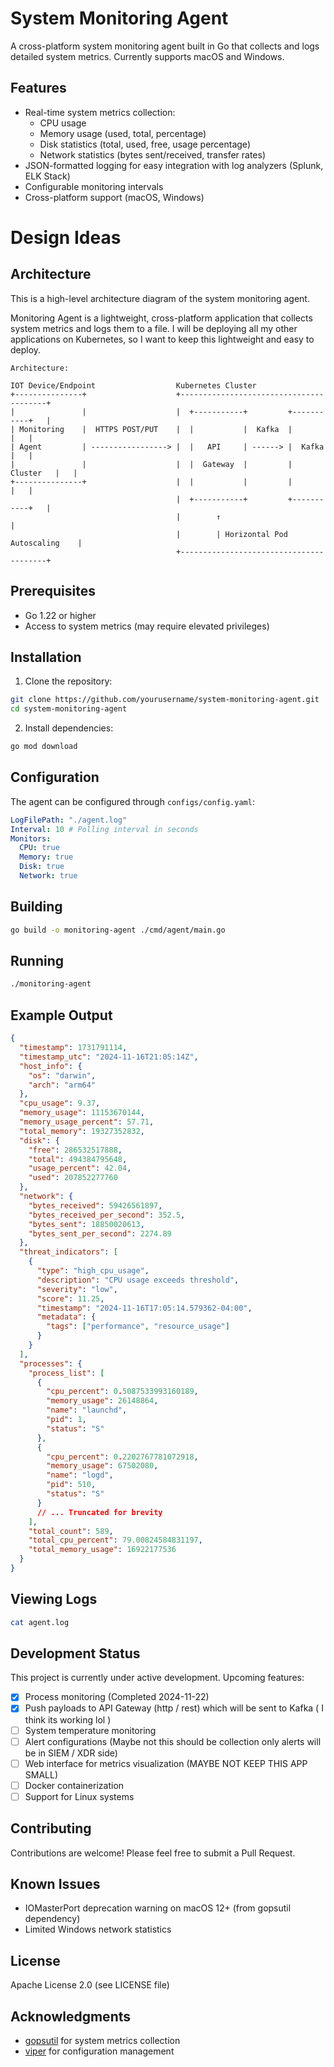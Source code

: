 # System Monitoring Agent

A cross-platform system monitoring agent built in Go that collects and logs detailed system metrics. Currently supports macOS and Windows.

## Features

- Real-time system metrics collection:
  - CPU usage
  - Memory usage (used, total, percentage)
  - Disk statistics (total, used, free, usage percentage)
  - Network statistics (bytes sent/received, transfer rates)
- JSON-formatted logging for easy integration with log analyzers (Splunk, ELK Stack)
- Configurable monitoring intervals
- Cross-platform support (macOS, Windows)

# Design Ideas

## Architecture

This is a high-level architecture diagram of the system monitoring agent.

Monitoring Agent is a lightweight, cross-platform application that collects system metrics and logs them to a file. I will be deploying all my other applications on Kubernetes, so I want to keep this lightweight and easy to deploy.

```plaintext
Architecture:

IOT Device/Endpoint                  Kubernetes Cluster
+---------------+                    +----------------------------------------+
|               |                    |  +-----------+         +-----------+   |
| Monitoring    |  HTTPS POST/PUT    |  |           |  Kafka  |           |   |
| Agent         | -----------------> |  |   API     | ------> |  Kafka    |   |
|               |                    |  |  Gateway  |         | Cluster   |   |
+---------------+                    |  |           |         |           |   |
                                     |  +-----------+         +-----------+   |
                                     |        ↑                               |
                                     |        | Horizontal Pod Autoscaling    |
                                     +----------------------------------------+
```

## Prerequisites

- Go 1.22 or higher
- Access to system metrics (may require elevated privileges)

## Installation

1. Clone the repository:

```bash
git clone https://github.com/yourusername/system-monitoring-agent.git
cd system-monitoring-agent
```

2. Install dependencies:

```bash
go mod download
```

## Configuration

The agent can be configured through `configs/config.yaml`:

```yaml
LogFilePath: "./agent.log"
Interval: 10 # Polling interval in seconds
Monitors:
  CPU: true
  Memory: true
  Disk: true
  Network: true
```

## Building

```bash
go build -o monitoring-agent ./cmd/agent/main.go
```

## Running

```bash
./monitoring-agent
```

## Example Output

```json
{
  "timestamp": 1731791114,
  "timestamp_utc": "2024-11-16T21:05:14Z",
  "host_info": {
    "os": "darwin",
    "arch": "arm64"
  },
  "cpu_usage": 9.37,
  "memory_usage": 11153670144,
  "memory_usage_percent": 57.71,
  "total_memory": 19327352832,
  "disk": {
    "free": 286532517888,
    "total": 494384795648,
    "usage_percent": 42.04,
    "used": 207852277760
  },
  "network": {
    "bytes_received": 59426561897,
    "bytes_received_per_second": 352.5,
    "bytes_sent": 18850020613,
    "bytes_sent_per_second": 2274.89
  },
  "threat_indicators": [
    {
      "type": "high_cpu_usage",
      "description": "CPU usage exceeds threshold",
      "severity": "low",
      "score": 11.25,
      "timestamp": "2024-11-16T17:05:14.579362-04:00",
      "metadata": {
        "tags": ["performance", "resource_usage"]
      }
    }
  ],
  "processes": {
    "process_list": [
      {
        "cpu_percent": 0.5087533993160189,
        "memory_usage": 26148864,
        "name": "launchd",
        "pid": 1,
        "status": "S"
      },
      {
        "cpu_percent": 0.2202767781072918,
        "memory_usage": 67502080,
        "name": "logd",
        "pid": 510,
        "status": "S"
      }
      // ... Truncated for brevity
    ],
    "total_count": 589,
    "total_cpu_percent": 79.00824584831197,
    "total_memory_usage": 16922177536
  }
}
```

## Viewing Logs

```bash
cat agent.log
```

## Development Status

This project is currently under active development. Upcoming features:

- [x] Process monitoring (Completed 2024-11-22)
- [x] Push payloads to API Gateway (http / rest) which will be sent to Kafka ( I think its working lol )
- [ ] System temperature monitoring
- [ ] Alert configurations (Maybe not this should be collection only alerts will be in SIEM / XDR side)
- [ ] Web interface for metrics visualization (MAYBE NOT KEEP THIS APP SMALL)
- [ ] Docker containerization
- [ ] Support for Linux systems

## Contributing

Contributions are welcome! Please feel free to submit a Pull Request.

## Known Issues

- IOMasterPort deprecation warning on macOS 12+ (from gopsutil dependency)
- Limited Windows network statistics

## License

Apache License 2.0 (see LICENSE file)

## Acknowledgments

- [gopsutil](https://github.com/shirou/gopsutil) for system metrics collection
- [viper](https://github.com/spf13/viper) for configuration management
